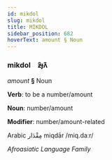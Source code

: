 ```yaml
---
id: mikdol
slug: mikdol
title: MİKDOL
sidebar_position: 682
hoverText: amount § Noun
---
```


### mikdol&emsp;<span kind="abugida">ƶ̑ɟʌ͊</span>

*amount* **§** Noun

**Verb**: to be a number/amount

**Noun**: number/amount

**Modifier**: number/amount-related

Arabic مِقْدَار miqdār /miq.daːr/

*Afroasiatic Language Family*